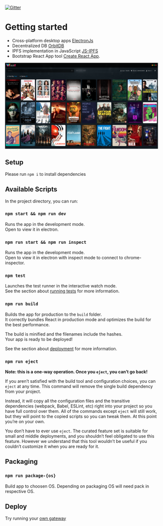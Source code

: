 [![Gitter](https://badges.gitter.im/watchit-app/community.svg)](https://gitter.im/watchit-app/community?utm_source=badge&utm_medium=badge&utm_campaign=pr-badge)

# Getting started
* Cross-platform desktop apps [ElectronJs](https://www.electronjs.org/)
* Decentralized DB [OrbitDB](https://orbitdb.org/)
* IPFS implementation in JavaScript [JS-IPFS](https://github.com/ipfs/js-ipfs)
* Bootstrap React App tool [Create React App](https://github.com/facebook/create-react-app).

[![screenshot](./src/media/img/layout/watchit-screen.png?raw=true)]()

## Setup
Please run `npm i` to install dependencies


## Available Scripts

In the project directory, you can run:

### `npm start && npm run dev`

Runs the app in the development mode.<br />
Open to view it in electron.


### `npm run start && npm run inspect`

Runs the app in the development mode.<br />
Open to view it in electron with inspect mode to connect to chrome-inspector.

### `npm test`

Launches the test runner in the interactive watch mode.<br />
See the section about [running tests](https://facebook.github.io/create-react-app/docs/running-tests) for more information.

### `npm run build`

Builds the app for production to the `build` folder.<br />
It correctly bundles React in production mode and optimizes the build for the best performance.

The build is minified and the filenames include the hashes.<br />
Your app is ready to be deployed!

See the section about [deployment](https://facebook.github.io/create-react-app/docs/deployment) for more information.

### `npm run eject`

**Note: this is a one-way operation. Once you `eject`, you can’t go back!**

If you aren’t satisfied with the build tool and configuration choices, you can `eject` at any time. This command will remove the single build dependency from your project.

Instead, it will copy all the configuration files and the transitive dependencies (webpack, Babel, ESLint, etc) right into your project so you have full control over them. All of the commands except `eject` will still work, but they will point to the copied scripts so you can tweak them. At this point you’re on your own.

You don’t have to ever use `eject`. The curated feature set is suitable for small and middle deployments, and you shouldn’t feel obligated to use this feature. However we understand that this tool wouldn’t be useful if you couldn’t customize it when you are ready for it.

## Packaging

### `npm run package-{os}`

Build app to choosen OS. Depending on packaging OS will need pack in respective OS.

## Deploy

Try running your [own gateway](https://github.com/ZorrillosDev/watchit-gateway)
